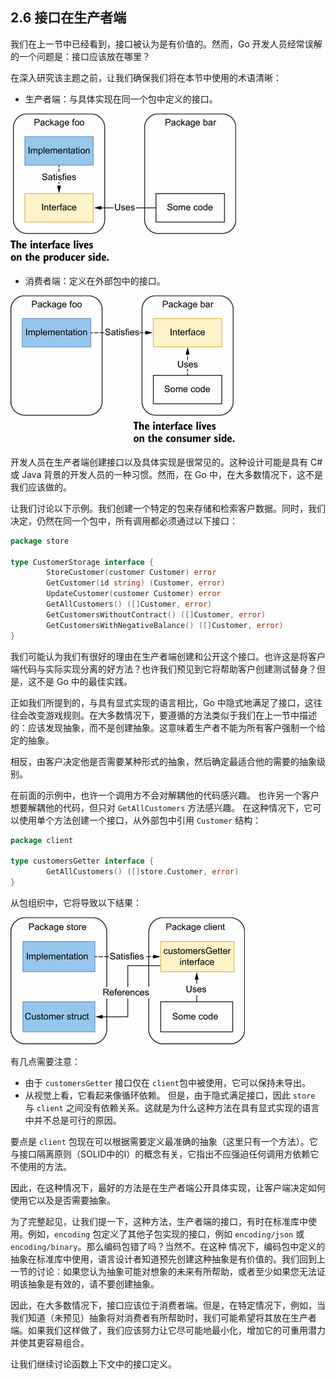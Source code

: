 ## 2.6 接口在生产者端

我们在上一节中已经看到，接口被认为是有价值的。然而，Go 开发人员经常误解的一个问题是：接口应该放在哪里？

在深入研究该主题之前，让我们确保我们将在本节中使用的术语清晰：

* 生产者端：与具体实现在同一个包中定义的接口。

![](../images/27.png)

* 消费者端：定义在外部包中的接口。

![](../images/28.png)

开发人员在生产者端创建接口以及具体实现是很常见的。这种设计可能是具有 C# 或 Java 背景的开发人员的一种习惯。然而，在 Go 中，在大多数情况下，这不是我们应该做的。

让我们讨论以下示例。我们创建一个特定的包来存储和检索客户数据。同时，我们决定，仍然在同一个包中，所有调用都必须通过以下接口：

```go
package store

type CustomerStorage interface {
        StoreCustomer(customer Customer) error
        GetCustomer(id string) (Customer, error)
        UpdateCustomer(customer Customer) error
        GetAllCustomers() ([]Customer, error)
        GetCustomersWithoutContract() ([]Customer, error)
        GetCustomersWithNegativeBalance() ([]Customer, error)
}
```

我们可能认为我们有很好的理由在生产者端创建和公开这个接口。也许这是将客户端代码与实际实现分离的好方法？也许我们预见到它将帮助客户创建测试替身？但是，这不是 Go 中的最佳实践。

正如我们所提到的，与具有显式实现的语言相比，Go 中隐式地满足了接口，这往往会改变游戏规则。在大多数情况下，要遵循的方法类似于我们在上一节中描述的：应该发现抽象，而不是创建抽象。这意味着生产者不能为所有客户强制一个给定的抽象。

相反，由客户决定他是否需要某种形式的抽象，然后确定最适合他的需要的抽象级别。

在前面的示例中，也许一个调用方不会对解耦他的代码感兴趣。 也许另一个客户想要解耦他的代码，但只对 `GetAllCustomers` 方法感兴趣。 在这种情况下，它可以使用单个方法创建一个接口，从外部包中引用 `Customer` 结构：

```go
package client

type customersGetter interface {
        GetAllCustomers() ([]store.Customer, error)
}
```

从包组织中，它将导致以下结果：

![](../images/29.png)

有几点需要注意：
* 由于 `customersGetter` 接口仅在 `client`包中被使用，它可以保持未导出。
* 从视觉上看，它看起来像循环依赖。 但是，由于隐式满足接口，因此 `store` 与 `client` 之间没有依赖关系。这就是为什么这种方法在具有显式实现的语言中并不总是可行的原因。

要点是 `client` 包现在可以根据需要定义最准确的抽象（这里只有一个方法）。它与接口隔离原则（SOLID中的I）的概念有关，它指出不应强迫任何调用方依赖它不使用的方法。

因此，在这种情况下，最好的方法是在生产者端公开具体实现，让客户端决定如何使用它以及是否需要抽象。

为了完整起见，让我们提一下，这种方法，生产者端的接口，有时在标准库中使用。例如，`encoding` 包定义了其他子包实现的接口，例如 `encoding/json` 或 `encoding/binary`。那么编码包错了吗？当然不。在这种 情况下，编码包中定义的抽象在标准库中使用，语言设计者知道预先创建这种抽象是有价值的。我们回到上一节的讨论：如果您认为抽象可能对想象的未来有所帮助，或者至少如果您无法证明该抽象是有效的，请不要创建抽象。

因此，在大多数情况下，接口应该位于消费者端。但是，在特定情况下，例如，当我们知道（未预见）抽象将对消费者有所帮助时，我们可能希望将其放在生产者端。如果我们这样做了，我们应该努力让它尽可能地最小化，增加它的可重用潜力并使其更容易组合。

让我们继续讨论函数上下文中的接口定义。